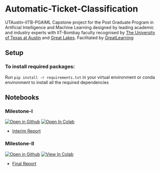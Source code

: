 # Automatic-Ticket-Classification
UTAustin-IITB-PGAIML Capstone project for the Post Graduate Program in Artificial Intelligence and Machine Learning designed by leading academic and industry experts with IIT-Bombay faculty recognised by [The University of Texas at Austin](https://www.mccombs.utexas.edu/execed/take-a-class/greatlearning) and [Great Lakes](https://www.greatlakes.edu.in/e-learning-programs/). Facilitated by [GreatLearning](https://www.greatlearning.in/pg-program-artificial-intelligence-course)

## Setup
### To install required packages: 
Run `pip install -r requirements.txt` in your virtual environment or conda environment to install all the required dependencies

## Notebooks

### Milestone-I

[![Open in Github](https://img.shields.io/badge/Open%20in-Github-<COLOR>.svg)](https://github.com/GreatLearning-NLP-Capstone-Group-9/Automatic-Ticket-Classification/blob/main/Capstone%20Automatic%20Ticket%20Classification%20Milestone-1.ipynb) [![Open In Colab](https://colab.research.google.com/assets/colab-badge.svg)](https://colab.research.google.com/drive/1kge4Lga5mkLS1vh46J8Weo__dVo0lr83?usp=sharing)

* [Interim Report](https://github.com/GreatLearning-NLP-Capstone-Group-9/Automatic-Ticket-Classification/blob/main/reports/Capstone%20Project%2009%20Interim%20Report.pdf)

### Milestone-II

[![Open in Github](https://img.shields.io/badge/Open%20in-Github-<COLOR>.svg)](https://github.com/GreatLearning-NLP-Capstone-Group-9/Automatic-Ticket-Classification/blob/main/Capstone%20Automatic%20Ticket%20Classification%20Milestone-2.ipynb) [![View In Colab](https://colab.research.google.com/assets/colab-badge.svg)](https://colab.research.google.com/drive/12wZV7iDZKcqXwwK4D-U6CgLqwjaRAWrW?usp=sharing)

* [Final Report](https://github.com/GreatLearning-NLP-Capstone-Group-9/Automatic-Ticket-Classification/blob/main/reports/Capstone%20Project%2009%20Final%20Report.pdf)
